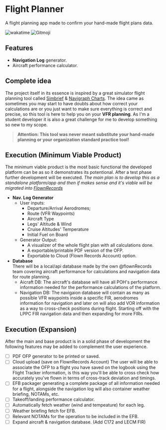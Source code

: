 # Flight Planner
A flight planning app made to confirm your hand-made flight plans data.

![wakatime](https://wakatime.com/badge/user/010adc07-6382-419f-87bc-0b3f507ee495/project/9abf2987-80ba-4c9b-89ab-8d8279134ab0.svg?style=flat-square)
![Gitmoji](https://img.shields.io/badge/gitmoji-%20%E2%9C%88%EF%B8%8F%20%F0%9F%98%8D-191919.svg?style=flat-square)

## Features
- **Navigation Log** generator.
- Aircraft performance calculator.

## Complete idea
The project itself in its essence is inspired by a great simulator flight planning tool called [Simbrief](https://simbrief.com) & [Navigraph Charts](https://navigraph.com/products/charts).
The idea came as sometimes you may start to have doubts about how correct your calculations are or you just want to make sure everything is correct and precise, so this tool is here to help you on your **VFR planning**.
As I'm a student developer it is also a great challenge for me to develop something so new to my scope.

> **Attention: This tool was never meant substitute your hand-made planning or your organization standard practice tool!**
  
## Execution (Minimum Viable Product)
The minimum viable product is the most basic functional the developed platform can be as so it demonstrates its potentional. After a test phase further development will be executed.
*The main plan is to develop this as a standalone platform/app and then if makes sense and it's viable will be migrated into [FlownRecords](https://github.com/jurgenjacobsen/flownRecords)*
- **Nav. Log Generator**
  - User inputs:
    - Departure/Arrival Aerodromes;
    - Route (VFR Waypoints)
    - Aircraft Type
    - Legs' Altitude & Wind
    - Cruise Altitudes' Temperature
    - Initial Fuel on Board
  - Generator Output:
    - A visualizer of the whole flight plan with all calculations done.
    - A exportable/printable PDF version of the OFP.
    - Exportable to Cloud (Flown Records Account) option.
- **Database**<br>
  There will be a local/api database made by the own @flownRecords team covering aircraft performance for calculations and navigation data for route planning.
  - Aicraft DB:
    The aircraft's database will have all POH's performance information needed for the performance calculations of the platform.
  - Navigation DB:
    The navigaion database will contain as many as possible VFR waypoints inside a specific FIR, aerodromes information for navigation and later on will also add VOR information as a way to cross-check positions during flight. 
    Starting off with the LPPC FIR navigation data and then expanding for more FIRs.
    


## Execution (Expansion)
After the main and base product is in a solid phase of development the following features may be added to complement the user experience.

- [ ] PDF OFP generator to be printed or saved.
- [ ] Cloud upload (save on FlownRecords Account)
      The user will be able to associate the OFP to a flight you have saved on the logbook using the Flight Tracker information, is this way you'll be able to cross check how accurately you've flown in terms of cross-track deviation and timings.
- [ ] EFB packager generating a complete package of all information needed for a flight, alongside the navigation log will also container weather briefing, NOTAMs, etc.
- [ ] Takeoff/landing performance calculator.
- [ ] Automatically fetch weather (wind and tempeature) for each leg.
- [ ] Weather briefing fetch for EFB.
- [ ] Relevant NOTAMs for the operation to be included in the EFB.
- [ ] Expand aircraft & navigation database. (Add C172 and LECM FIR)
